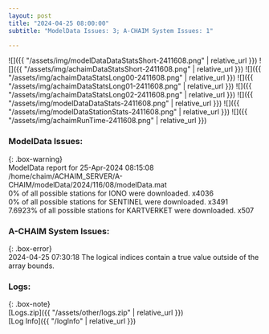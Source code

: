 ```yaml
---
layout: post
title: "2024-04-25 08:00:00"
subtitle: "ModelData Issues: 3; A-CHAIM System Issues: 1"

---
```


![]({{ "/assets/img/modelDataDataStatsShort-2411608.png" | relative_url }})
![]({{ "/assets/img/achaimDataStatsShort-2411608.png" | relative_url }})
![]({{ "/assets/img/achaimDataStatsLong00-2411608.png" | relative_url }})
![]({{ "/assets/img/achaimDataStatsLong01-2411608.png" | relative_url }})
![]({{ "/assets/img/achaimDataStatsLong02-2411608.png" | relative_url }})
![]({{ "/assets/img/modelDataDataStats-2411608.png" | relative_url }})
![]({{ "/assets/img/modelDataStationStats-2411608.png" | relative_url }})
![]({{ "/assets/img/achaimRunTime-2411608.png" | relative_url }})


### ModelData Issues:  
  
{: .box-warning}  
 ModelData report for 25-Apr-2024 08:15:08   
 /home/chaim/ACHAIM_SERVER/A-CHAIM/modelData/2024/116/08/modelData.mat   
 0% of all possible stations for IONO were downloaded. x4036   
 0% of all possible stations for SENTINEL were downloaded. x3491   
 7.6923% of all possible stations for KARTVERKET were downloaded. x507   
  
### A-CHAIM System Issues:  
  
{: .box-error}  
2024-04-25 07:30:18 The logical indices contain a true value outside of the array bounds.  

### Logs:  
  
{: .box-note}  
[Logs.zip]({{ "/assets/other/logs.zip" | relative_url }})  
[Log Info]({{ "/logInfo" | relative_url }})  
